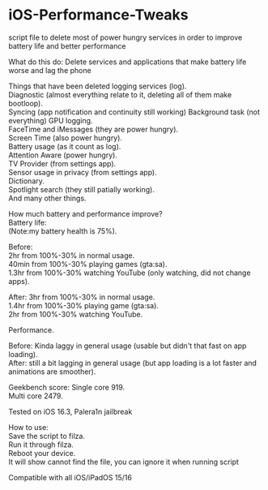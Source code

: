 # iOS-Performance-Tweaks
script file to delete most of power hungry services in order to improve battery life and better performance

What do this do:
Delete services and applications that make battery life worse and lag the phone

Things that have been deleted 
logging services (log).            
Diagnostic (almost everything relate to it, deleting all of them make bootloop).          
Syncing (app notification and continuity still working)
Background task (not everything)
GPU logging.       
FaceTime and iMessages (they are power hungry).           
Screen Time (also power hungry).         
Battery usage (as it count as log).         
Attention Aware (power hungry).          
TV Provider (from settings app).          
Sensor usage in privacy (from settings app).        
Dictionary.            
Spotlight search (they still patially working).     
And many other things.        

How much battery and performance improve?      
Battery life:        
(Note:my battery health is 75%).       
          
Before:         
2hr from 100%-30% in normal usage.          
40min from 100%-30% playing games (gta:sa).     
1.3hr from 100%-30% watching YouTube (only watching, did not change apps).         
              
After:
3hr from 100%-30% in normal usage.        
1.4hr from 100%-30% playing game (gta:sa).       
2hr from 100%-30% watching YouTube.       
         
          
Performance.          
       
Before: Kinda laggy in general usage (usable but didn't that fast on app loading).        
After: still a bit lagging in general usage (but app loading is a lot faster and animations are smoother).         

Geekbench score:
Single core 919.     
Multi core 2479.          
      
Tested on iOS 16.3, Palera1n jailbreak
                 
How to use:           
Save the script to filza.          
Run it through filza.            
Reboot your device.        
It will show cannot find the file, you can ignore it when running script   


Compatible with all iOS/iPadOS 15/16
